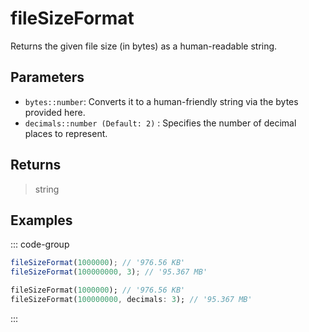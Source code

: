 # fileSizeFormat <Lang js dart />

Returns the given file size (in bytes) as a human-readable string.

## Parameters

- `bytes::number`: Converts it to a human-friendly string via the bytes provided here.
- `decimals::number (Default: 2)` <DartNamed />: Specifies the number of decimal places to represent.

## Returns

> string

## Examples

::: code-group

```javascript [JavaScript]
fileSizeFormat(1000000); // '976.56 KB'
fileSizeFormat(100000000, 3); // '95.367 MB'
```

```dart [Dart]
fileSizeFormat(1000000); // '976.56 KB'
fileSizeFormat(100000000, decimals: 3); // '95.367 MB'
```

:::
